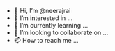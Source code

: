 - 👋 Hi, I’m @neerajrai
- 👀 I’m interested in ...
- 🌱 I’m currently learning ...
- 💞️ I’m looking to collaborate on ...
- 📫 How to reach me ...

<!---
neerajrai/neerajrai is a ✨ special ✨ repository because its `README.md` (this file) appears on your GitHub profile.
You can click the Preview link to take a look at your changes.
--->
